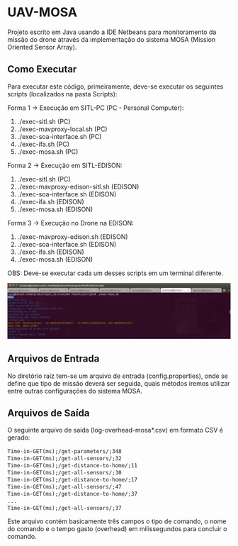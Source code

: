 # UAV-MOSA

Projeto escrito em Java usando a IDE Netbeans para monitoramento da missão do drone através da implementação do sistema MOSA (Mission Oriented Sensor Array).

## Como Executar

Para executar este código, primeiramente, deve-se executar os seguintes scripts (localizados na pasta Scripts):

Forma 1 -> Execução em SITL-PC (PC - Personal Computer):

1. ./exec-sitl.sh                  (PC)
2. ./exec-mavproxy-local.sh        (PC)
3. ./exec-soa-interface.sh         (PC)
4. ./exec-ifa.sh                   (PC)
5. ./exec-mosa.sh                  (PC)

Forma 2 -> Execução em SITL-EDISON:

1. ./exec-sitl.sh                  (PC)
2. ./exec-mavproxy-edison-sitl.sh  (EDISON)
3. ./exec-soa-interface.sh         (EDISON)
4. ./exec-ifa.sh                   (EDISON)
5. ./exec-mosa.sh                  (EDISON)

Forma 3 -> Execução no Drone na EDISON:

1. ./exec-mavproxy-edison.sh       (EDISON)
2. ./exec-soa-interface.sh         (EDISON)
3. ./exec-ifa.sh                   (EDISON)
4. ./exec-mosa.sh                  (EDISON)

OBS: Deve-se executar cada um desses scripts em um terminal diferente.

![](./Figures/exec-mosa.png)

## Arquivos de Entrada

No diretório raiz tem-se um arquivo de entrada (config.properties), onde se define que tipo de missão deverá ser seguida, quais métodos iremos utilizar entre outras configurações do sistema MOSA.

## Arquivos de Saída

O seguinte arquivo de saída (log-overhead-mosa*.csv) em formato CSV é gerado: 

```
Time-in-GET(ms);/get-parameters/;348
Time-in-GET(ms);/get-all-sensors/;32
Time-in-GET(ms);/get-distance-to-home/;11
Time-in-GET(ms);/get-all-sensors/;30
Time-in-GET(ms);/get-distance-to-home/;17
Time-in-GET(ms);/get-all-sensors/;47
Time-in-GET(ms);/get-distance-to-home/;37
...
Time-in-GET(ms);/get-all-sensors/;37
```

Este arquivo contém basicamente três campos o tipo de comando, o nome do comando e o tempo gasto (overhead) em milissegundos para concluir o comando.

